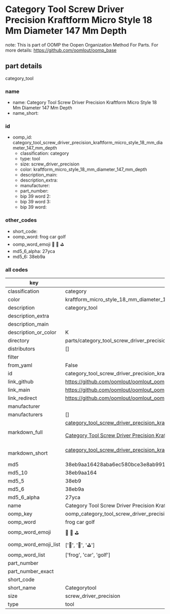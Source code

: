 # Category Tool Screw Driver Precision Kraftform Micro Style 18 Mm Diameter 147 Mm Depth  

note: This is part of OOMP the Oopen Organization Method For Parts. For more details: https://github.com/oomlout/oomp_base

##  part details
  



category_tool



### name
* name: Category Tool Screw Driver Precision Kraftform Micro Style 18 Mm Diameter 147 Mm Depth
* name_short: 
### id
* oomp_id: category_tool_screw_driver_precision_kraftform_micro_style_18_mm_diameter_147_mm_depth
  * classification: category
  * type: tool
  * size: screw_driver_precision
  * color: kraftform_micro_style_18_mm_diameter_147_mm_depth
  * description_main: 
  * description_extra: 
  * manufacturer: 
  * part_number: 
  * bip 39 word 2: 
  * bip 39 word 3: 
  * bip 39 word: 

### other_codes
* short_code: 
* oomp_word: frog car golf
* oomp_word_emoji :frog: :car: :golf:
* md5_6_alpha: 27yca
* md5_6: 38eb9a









### all codes 
| key | value |  
| --- | --- |  
| classification | category |  
| color | kraftform_micro_style_18_mm_diameter_147_mm_depth |  
| description | category_tool |  
| description_extra |  |  
| description_main |  |  
| description_or_color | K  |  
| directory | parts/category_tool_screw_driver_precision_kraftform_micro_style_18_mm_diameter_147_mm_depth |  
| distributors | [] |  
| filter |  |  
| from_yaml | False |  
| id | category_tool_screw_driver_precision_kraftform_micro_style_18_mm_diameter_147_mm_depth |  
| link_github | https://github.com/oomlout/oomlout_oomp_version_1_messy/tree/main/parts/category_tool_screw_driver_precision_kraftform_micro_style_18_mm_diameter_147_mm_depth |  
| link_main | https://github.com/oomlout/oomlout_oomp_version_1_messy/tree/main/parts/category_tool_screw_driver_precision_kraftform_micro_style_18_mm_diameter_147_mm_depth |  
| link_redirect | https://github.com/oomlout/oomlout_oomp_version_1_messy/tree/main/parts/category_tool_screw_driver_precision_kraftform_micro_style_18_mm_diameter_147_mm_depth |  
| manufacturer |  |  
| manufacturers | [] |  
| markdown_full | [category_tool_screw_driver_precision_kraftform_micro_style_18_mm_diameter_147_mm_depth](none)<br>[](none)<br>[Category Tool Screw Driver Precision Kraftform Micro Style 18 Mm Diameter 147 Mm Depth](none)<br><br> |  
| markdown_short | [category_tool_screw_driver_precision_kraftform_micro_style_18_mm_diameter_147_mm_depth](none)<br><br> |  
| md5 | 38eb9aa16428aba6ec580bce3e8ab991 |  
| md5_10 | 38eb9aa164 |  
| md5_5 | 38eb9 |  
| md5_6 | 38eb9a |  
| md5_6_alpha | 27yca |  
| name | Category Tool Screw Driver Precision Kraftform Micro Style 18 Mm Diameter 147 Mm Depth |  
| oomp_key | oomp_category_tool_screw_driver_precision_kraftform_micro_style_18_mm_diameter_147_mm_depth |  
| oomp_word | frog car golf |  
| oomp_word_emoji | :frog: :car: :golf: |  
| oomp_word_emoji_list | [':frog:', ':car:', ':golf:'] |  
| oomp_word_list | ['frog', 'car', 'golf'] |  
| part_number |  |  
| part_number_exact |  |  
| short_code |  |  
| short_name | Categorytool |  
| size | screw_driver_precision |  
| type | tool |  
